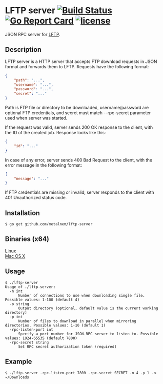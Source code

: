 # LFTP server [![Build Status](https://travis-ci.org/Metalnem/lftp-server.svg?branch=master)](https://travis-ci.org/Metalnem/lftp-server) [![Go Report Card](https://goreportcard.com/badge/github.com/metalnem/lftp-server)](https://goreportcard.com/report/github.com/metalnem/lftp-server) [![license](https://img.shields.io/badge/license-MIT-blue.svg?style=flat)](https://raw.githubusercontent.com/metalnem/lftp-server/master/LICENSE)
JSON RPC server for [LFTP](https://lftp.yar.ru/).

## Description

LFTP server is a HTTP server that accepts FTP download requests in JSON format and forwards them to LFTP. Requests have the following format:

```json
{
	"path": "...",
	"username": "...",
	"password": "...",
	"secret": "..."
}
```

Path is FTP file or directory to be downloaded, username/password are optional FTP credentials, and secret must match --rpc-secret parameter used when server was started.

If the request was valid, server sends 200 OK response to the client, with the ID  of the created job. Response looks like this:

```json
{
	"id": "..."
}
```

In case of any error, server sends 400 Bad Request to the client, with the error message in the following format:

```json
{
	"message": "..."
}
```

If FTP credentials are missing or invalid, server responds to the client with 401 Unauthorized status code.

## Installation

```
$ go get github.com/metalnem/lftp-server
```

## Binaries (x64)

[Linux](https://github.com/Metalnem/lftp-server/releases/download/v1.0.0/lftp-server-linux64-1.0.0.zip)  
[Mac OS X](https://github.com/Metalnem/lftp-server/releases/download/v1.0.0/lftp-server-darwin64-1.0.0.zip)

## Usage

```
$ ./lftp-server
Usage of ./lftp-server:
  -n int
	  Number of connections to use when downloading single file. Possible values: 1-100 (default 4)
  -o string
	  Output directory (optional, default value is the current working directory)
  -p int
	  Number of files to download in parallel when mirroring directories. Possible values: 1-10 (default 1)
  -rpc-listen-port int
	  Specify a port number for JSON-RPC server to listen to. Possible values: 1024-65535 (default 7800)
  -rpc-secret string
	  Set RPC secret authorization token (required)
```

## Example

```
$ ./lftp-server -rpc-listen-port 7800 -rpc-secret SECRET -n 4 -p 1 -o ~/Downloads
```
